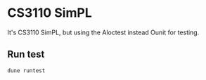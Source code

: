 # CS3110 SimPL
It's CS3110 SimPL, but using the Aloctest instead Ounit for testing.
## Run test
`dune runtest`
